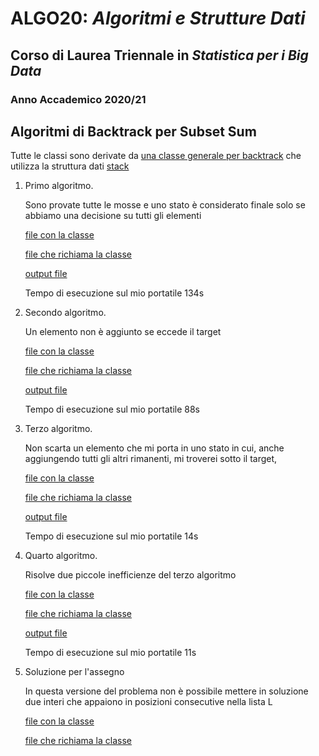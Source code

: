 # ALGO20: *Algoritmi e Strutture Dati* #
## Corso di Laurea Triennale in *Statistica per i Big Data* ##
### Anno Accademico 2020/21 ###


## Algoritmi di Backtrack per Subset Sum ##
Tutte le classi sono derivate da [una classe generale per backtrack](back.py) che utilizza la struttura dati [stack](stack.py)

1. Primo algoritmo.

    Sono provate tutte le mosse e uno stato è considerato finale solo
    se abbiamo una decisione su tutti gli elementi

    [file con la classe](subsetSum0.py)

    [file che richiama la classe](ds0.py)

    [output file](aaa0)

    Tempo di esecuzione sul mio portatile 134s
   
2. Secondo algoritmo.

    Un elemento non &egrave; aggiunto se eccede il target

    [file con la classe](subsetSum1.py)

    [file che richiama la classe](ds1.py)

    [output file](aaa1)
   
    Tempo di esecuzione sul mio portatile 88s

3. Terzo algoritmo.

    Non scarta un elemento che mi porta in uno stato in cui, anche aggiungendo 
    tutti gli altri rimanenti, mi troverei sotto il target, 

    [file con la classe](subsetSum2.py)

    [file che richiama la classe](ds2.py)

    [output file](aaa2)
   
    Tempo di esecuzione sul mio portatile 14s

3. Quarto algoritmo.
    
    Risolve due piccole inefficienze del terzo algoritmo

    [file con la classe](subsetSum4.py)

    [file che richiama la classe](ds4.py)

    [output file](aaa4)
   
    Tempo di esecuzione sul mio portatile 11s

4. Soluzione per l'assegno

    In questa versione del problema non &egrave; possibile mettere in soluzione due interi che appaiono in posizioni consecutive nella lista L 

    [file con la classe](subsetSum5.py)

    [file che richiama la classe](ds5.py)
